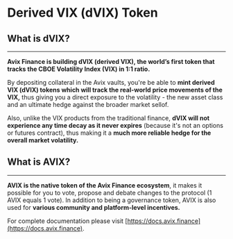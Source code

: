 # **Derived VIX (dVIX) Token**

## What is dVIX?

---

**Avix Finance is building dVIX (derived VIX), the world’s first token that tracks the CBOE Volatility Index (VIX) in 1:1 ratio.**

By depositing collateral in the Avix vaults, you're be able to **mint derived VIX (dVIX) tokens which will track the real-world price movements of the VIX,** thus giving you a direct exposure to the volatility - the new asset class and an ultimate hedge against the broader market sellof.

Also, unlike the VIX products from the traditional finance, **dVIX will not experience any time decay as it never expires** (because it's not an options or futures contract), thus making it a **much more reliable hedge for the overall market volatility.**

## What is AVIX?

---

**AVIX is the native token of the Avix Finance ecosystem**, it makes it possible for you to vote, propose and debate changes to the protocol (1 AVIX equals 1 vote). In addition to being a governance token, AVIX is also used for **various community and platform-level incentives.**

For complete documentation please visit [https://docs.avix.finance](https://docs.avix.finance).
